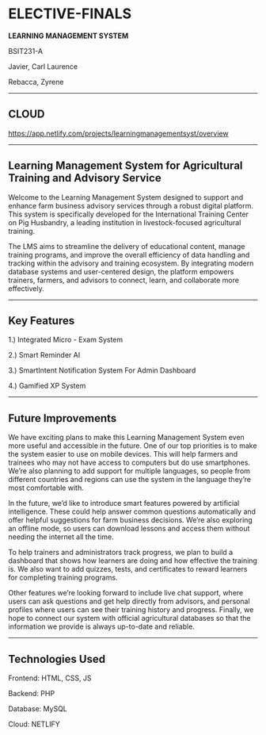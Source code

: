 # ELECTIVE-FINALS
**LEARNING MANAGEMENT SYSTEM**

BSIT231-A

Javier, Carl Laurence 

Rebacca, Zyrene

--------------------------------------------------------------------------------------------------------------------------------------------

## CLOUD
https://app.netlify.com/projects/learningmanagementsyst/overview

--------------------------------------------------------------------------------------------------------------------------------------------
## Learning Management System for Agricultural Training and Advisory Service
Welcome to the Learning Management System designed to support and enhance farm business advisory services through a robust digital platform. This system is specifically developed for the International Training Center on Pig Husbandry, a leading institution in livestock-focused agricultural training.

The LMS aims to streamline the delivery of educational content, manage training programs, and improve the overall efficiency of data handling and tracking within the advisory and training ecosystem. By integrating modern database systems and user-centered design, the platform empowers trainers, farmers, and advisors to connect, learn, and collaborate more effectively.

-----------------------------------------------------------------------------------------------------------------------------------------

## Key Features
1.) Integrated Micro - Exam System

2.) Smart Reminder AI

3.) SmartIntent Notification System For Admin Dashboard

4.) Gamified XP System

-----------------------------------------------------------------------------------------------------------------------------------------

## Future Improvements 
We have exciting plans to make this Learning Management System even more useful and accessible in the future. One of our top priorities is to make the system easier to use on mobile devices. This will help farmers and trainees who may not have access to computers but do use smartphones. We’re also planning to add support for multiple languages, so people from different countries and regions can use the system in the language they’re most comfortable with.

In the future, we’d like to introduce smart features powered by artificial intelligence. These could help answer common questions automatically and offer helpful suggestions for farm business decisions. We’re also exploring an offline mode, so users can download lessons and access them without needing the internet all the time.

To help trainers and administrators track progress, we plan to build a dashboard that shows how learners are doing and how effective the training is. We also want to add quizzes, tests, and certificates to reward learners for completing training programs.

Other features we’re looking forward to include live chat support, where users can ask questions and get help directly from advisors, and personal profiles where users can see their training history and progress. Finally, we hope to connect our system with official agricultural databases so that the information we provide is always up-to-date and reliable.

-----------------------------------------------------------------------------------------------------------------------------------------

## Technologies Used
Frontend: HTML, CSS, JS

Backend: PHP

Database: MySQL

Cloud: NETLIFY
